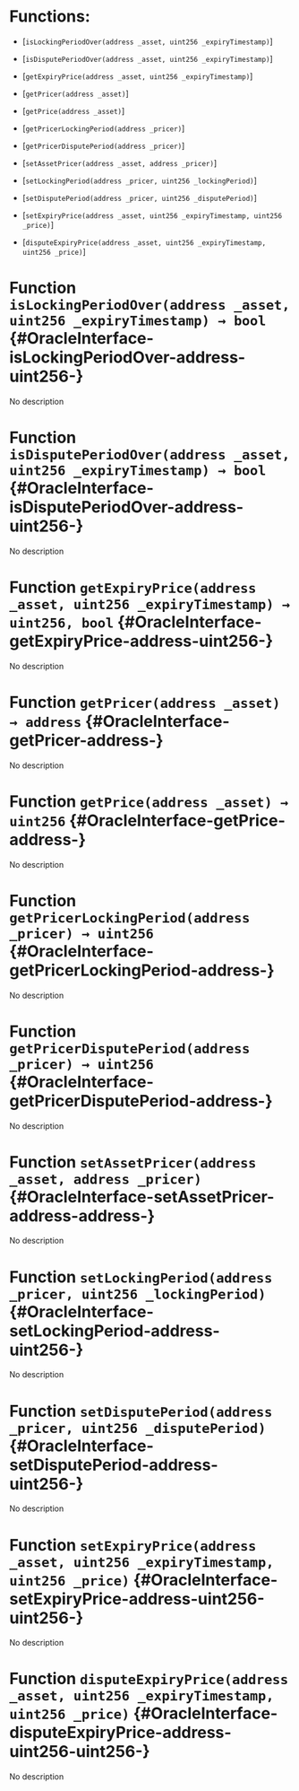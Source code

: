 # Functions:

- [`isLockingPeriodOver(address _asset, uint256 _expiryTimestamp)`]

- [`isDisputePeriodOver(address _asset, uint256 _expiryTimestamp)`]

- [`getExpiryPrice(address _asset, uint256 _expiryTimestamp)`]

- [`getPricer(address _asset)`]

- [`getPrice(address _asset)`]

- [`getPricerLockingPeriod(address _pricer)`]

- [`getPricerDisputePeriod(address _pricer)`]

- [`setAssetPricer(address _asset, address _pricer)`]

- [`setLockingPeriod(address _pricer, uint256 _lockingPeriod)`]

- [`setDisputePeriod(address _pricer, uint256 _disputePeriod)`]

- [`setExpiryPrice(address _asset, uint256 _expiryTimestamp, uint256 _price)`]

- [`disputeExpiryPrice(address _asset, uint256 _expiryTimestamp, uint256 _price)`]

# Function `isLockingPeriodOver(address _asset, uint256 _expiryTimestamp) → bool` {#OracleInterface-isLockingPeriodOver-address-uint256-}

No description

# Function `isDisputePeriodOver(address _asset, uint256 _expiryTimestamp) → bool` {#OracleInterface-isDisputePeriodOver-address-uint256-}

No description

# Function `getExpiryPrice(address _asset, uint256 _expiryTimestamp) → uint256, bool` {#OracleInterface-getExpiryPrice-address-uint256-}

No description

# Function `getPricer(address _asset) → address` {#OracleInterface-getPricer-address-}

No description

# Function `getPrice(address _asset) → uint256` {#OracleInterface-getPrice-address-}

No description

# Function `getPricerLockingPeriod(address _pricer) → uint256` {#OracleInterface-getPricerLockingPeriod-address-}

No description

# Function `getPricerDisputePeriod(address _pricer) → uint256` {#OracleInterface-getPricerDisputePeriod-address-}

No description

# Function `setAssetPricer(address _asset, address _pricer)` {#OracleInterface-setAssetPricer-address-address-}

No description

# Function `setLockingPeriod(address _pricer, uint256 _lockingPeriod)` {#OracleInterface-setLockingPeriod-address-uint256-}

No description

# Function `setDisputePeriod(address _pricer, uint256 _disputePeriod)` {#OracleInterface-setDisputePeriod-address-uint256-}

No description

# Function `setExpiryPrice(address _asset, uint256 _expiryTimestamp, uint256 _price)` {#OracleInterface-setExpiryPrice-address-uint256-uint256-}

No description

# Function `disputeExpiryPrice(address _asset, uint256 _expiryTimestamp, uint256 _price)` {#OracleInterface-disputeExpiryPrice-address-uint256-uint256-}

No description
